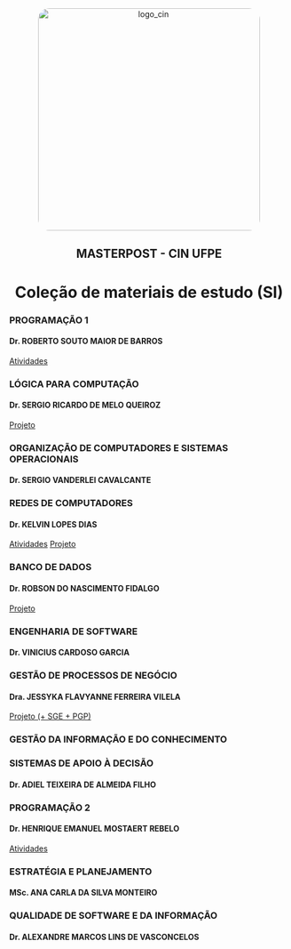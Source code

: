 <div align="center">
  <img src="https://portal.cin.ufpe.br/wp-content/uploads/2020/07/Horizontal-Vermelho-Logotipo-CIn-UFPE.png" alt="logo_cin" width="400" height="auto" style="border-radius:20px;" />
  <h2>
    MASTERPOST - CIN UFPE
  </h2>
  <h1>
    Coleção de materiais de estudo (SI)
  </h1> 
</div>

### PROGRAMAÇÃO 1 
#### Dr. ROBERTO SOUTO MAIOR DE BARROS
<a href="https://github.com/isabelleqga/atividadesUFPE/tree/main/P1">Atividades</a>

 

### LÓGICA PARA COMPUTAÇÃO
#### Dr. SERGIO RICARDO DE MELO QUEIROZ
<a href="https://github.com/isabelleqga/familiaDesfuncional">Projeto</a>

 

### ORGANIZAÇÃO DE COMPUTADORES E SISTEMAS OPERACIONAIS
#### Dr. SERGIO VANDERLEI CAVALCANTE 

 

### REDES DE COMPUTADORES
#### Dr. KELVIN LOPES DIAS
<a href="https://github.com/isabelleqga/atividadesUFPE/tree/main/Redes">Atividades</a>
<a href="https://github.com/isabelleqga/ProjetoRedes">Projeto</a>

 

### BANCO DE DADOS
#### Dr. ROBSON DO NASCIMENTO FIDALGO
<a href="https://github.com/isabelleqga/BDCopa2022">Projeto</a>

 

### ENGENHARIA DE SOFTWARE
#### Dr. VINICIUS CARDOSO GARCIA

 

### GESTÃO DE PROCESSOS DE NEGÓCIO
#### Dra. JESSYKA FLAVYANNE FERREIRA VILELA
<a href="https://github.com/isabelleqga/projeto-segel-22-2">Projeto (+ SGE + PGP)</a>

 

### GESTÃO DA INFORMAÇÃO E DO CONHECIMENTO
### SISTEMAS DE APOIO À DECISÃO
#### Dr. ADIEL TEIXEIRA DE ALMEIDA FILHO

 

### PROGRAMAÇÃO 2
#### Dr. HENRIQUE EMANUEL MOSTAERT REBELO
<a href="https://github.com/isabelleqga/atividadesUFPE/tree/main/P2">Atividades</a>


### ESTRATÉGIA E PLANEJAMENTO
#### MSc. ANA CARLA DA SILVA MONTEIRO



### QUALIDADE DE SOFTWARE E DA INFORMAÇÃO
#### Dr. ALEXANDRE MARCOS LINS DE VASCONCELOS
